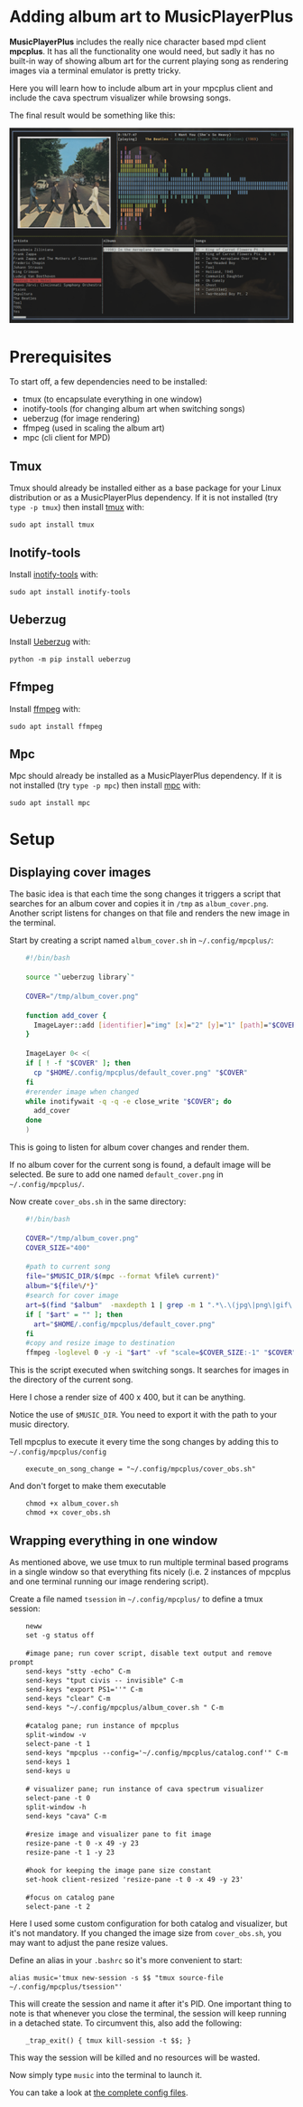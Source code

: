 # Adding album art to MusicPlayerPlus

**MusicPlayerPlus** includes the really nice character based mpd client
**mpcplus**. It has all the functionality one would need, but sadly it
has no built-in way of showing album art for the current playing song
as rendering images via a terminal emulator is pretty tricky.

Here you will learn how to include album art in your mpcplus client and
include the cava spectrum visualizer while browsing songs.

The final result would be something like this:

![MusicPlayerPlus With Album Art](musicplayerplus.png)

# Prerequisites

To start off, a few dependencies need to be installed:

-   tmux           (to encapsulate everything in one window)
-   inotify-tools  (for changing album art when switching songs)
-   ueberzug       (for image rendering)
-   ffmpeg         (used in scaling the album art)
-   mpc            (cli client for MPD)

## Tmux
Tmux should already be installed either as a base package for your
Linux distribution or as a MusicPlayerPlus dependency. If it is not
installed (try `type -p tmux`) then install
[tmux](https://github.com/tmux/tmux/wiki) with:

```
sudo apt install tmux
```

## Inotify-tools
Install [inotify-tools](https://github.com/inotify-tools/inotify-tools) with:

```
sudo apt install inotify-tools
```

## Ueberzug
Install [Ueberzug](https://github.com/seebye/ueberzug) with:

```
python -m pip install ueberzug
```

## Ffmpeg
Install [ffmpeg](http://www.ffmpeg.org/) with:

```
sudo apt install ffmpeg
```

## Mpc
Mpc should already be installed as a MusicPlayerPlus dependency.
If it is not installed (try `type -p mpc`) then install
[mpc](https://www.musicpd.org/clients/mpc/) with:

```
sudo apt install mpc
```

# Setup

## Displaying cover images

The basic idea is that each time the song changes it triggers a script
that searches for an album cover and copies it in `/tmp` as
`album_cover.png`. Another script listens for changes on that file and
renders the new image in the terminal.

Start by creating a script named `album_cover.sh` in `~/.config/mpcplus/`:

```bash
    #!/bin/bash

    source "`ueberzug library`"

    COVER="/tmp/album_cover.png"

    function add_cover {
      ImageLayer::add [identifier]="img" [x]="2" [y]="1" [path]="$COVER"
    }

    ImageLayer 0< <(
    if [ ! -f "$COVER" ]; then
      cp "$HOME/.config/mpcplus/default_cover.png" "$COVER"
    fi
    #rerender image when changed
    while inotifywait -q -q -e close_write "$COVER"; do
      add_cover
    done
    )
```

This is going to listen for album cover changes and render them.

If no album cover for the current song is found, a default image will be
selected. Be sure to add one named `default_cover.png` in `~/.config/mpcplus/`.

Now create `cover_obs.sh` in the same directory:

```bash
    #!/bin/bash

    COVER="/tmp/album_cover.png"
    COVER_SIZE="400"

    #path to current song
    file="$MUSIC_DIR/$(mpc --format %file% current)"
    album="${file%/*}"
    #search for cover image
    art=$(find "$album"  -maxdepth 1 | grep -m 1 ".*\.\(jpg\|png\|gif\|bmp\)")
    if [ "$art" = "" ]; then
      art="$HOME/.config/mpcplus/default_cover.png"
    fi
    #copy and resize image to destination
    ffmpeg -loglevel 0 -y -i "$art" -vf "scale=$COVER_SIZE:-1" "$COVER"
```

This is the script executed when switching songs. It searches for images
in the directory of the current song.

Here I chose a render size of 400 x 400, but it can be anything.

Notice the use of `$MUSIC_DIR`. You need to export it with the path to
your music directory.

Tell mpcplus to execute it every time the song changes by adding this to
`~/.config/mpcplus/config`

```
    execute_on_song_change = "~/.config/mpcplus/cover_obs.sh"
```

And don't forget to make them executable

```
    chmod +x album_cover.sh
    chmod +x cover_obs.sh
```

## Wrapping everything in one window

As mentioned above, we use tmux to run multiple terminal based programs
in a single window so that everything fits nicely (i.e. 2 instances of
mpcplus and one terminal running our image rendering script).

Create a file named `tsession` in `~/.config/mpcplus/` to define a tmux
session:

```
    neww
    set -g status off

    #image pane; run cover script, disable text output and remove prompt
    send-keys "stty -echo" C-m
    send-keys "tput civis -- invisible" C-m
    send-keys "export PS1=''" C-m
    send-keys "clear" C-m
    send-keys "~/.config/mpcplus/album_cover.sh " C-m

    #catalog pane; run instance of mpcplus
    split-window -v
    select-pane -t 1
    send-keys "mpcplus --config='~/.config/mpcplus/catalog.conf'" C-m
    send-keys 1
    send-keys u

    # visualizer pane; run instance of cava spectrum visualizer
    select-pane -t 0
    split-window -h
    send-keys "cava" C-m

    #resize image and visualizer pane to fit image
    resize-pane -t 0 -x 49 -y 23
    resize-pane -t 1 -y 23

    #hook for keeping the image pane size constant
    set-hook client-resized 'resize-pane -t 0 -x 49 -y 23'

    #focus on catalog pane
    select-pane -t 2
```

Here I used some custom configuration for both catalog and visualizer,
but it's not mandatory. If you changed the image size from
`cover_obs.sh`, you may want to adjust the pane resize values.

Define an alias in your `.bashrc` so it's more convenient to start:

```
alias music='tmux new-session -s $$ "tmux source-file ~/.config/mpcplus/tsession"'
```

This will create the session and name it after it's PID. One important
thing to note is that whenever you close the terminal, the session will
keep running in a detached state. To circumvent this, also add the
following:

```
    _trap_exit() { tmux kill-session -t $$; }
```

This way the session will be killed and no resources will be wasted.

Now simply type `music` into the terminal to launch it.

You can take a look at
<a href="https://github.com/doctorfree/MusicPlayerPlus/tree/master/with-cover-art" target="_blank"> the complete config files</a>.
